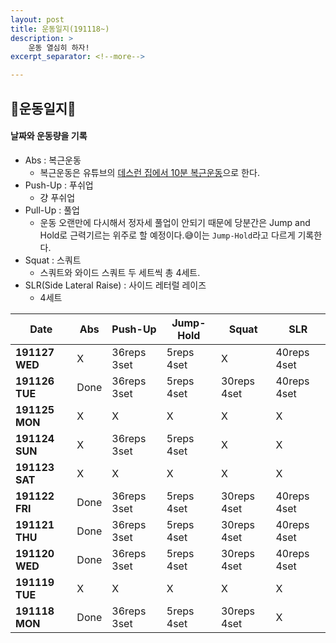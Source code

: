 ```yaml
---
layout: post
title: 운동일지(191118~)
description: >
    운동 열심히 하자!
excerpt_separator: <!--more-->

---
```


<!--more-->

## 💪운동일지💪
#### 날짜와 운동량을 기록
- Abs : 복근운동
    - 복근운동은 유튜브의 [데스런 집에서 10분 복근운동](https://www.youtube.com/watch?v=EFadnuaH-Jg&list=PLJhlwzx34moB8n5kAqcP5jExZLKHyMcPH&index=5&t=0s)으로 한다.
- Push-Up : 푸쉬업
    - 걍 푸쉬업
- Pull-Up : 풀업
    - 운동 오랜만에 다시해서 정자세 풀업이 안되기 때문에 당분간은 Jump and Hold로 근력기르는 위주로 할 예정이다.😅이는 `Jump-Hold`라고 다르게 기록한다.
- Squat : 스쿼트
    - 스쿼트와 와이드 스쿼트 두 세트씩 총 4세트.
- SLR(Side Lateral Raise) : 사이드 레터럴 레이즈
    - 4세트


|Date|Abs|Push-Up|Jump-Hold|Squat|SLR|
|------|------|------|------|------|------|
|**191127 WED**|X|36reps 3set|5reps 4set|X|40reps 4set|
|**191126 TUE**|Done|36reps 3set|5reps 4set|30reps 4set|40reps 4set|
|**191125 MON**|X|X|X|X|X|
|**191124 SUN**|X|36reps 3set|5reps 4set|X|X|
|**191123 SAT**|X|X|X|X|X|
|**191122 FRI**|Done|36reps 3set|5reps 4set|30reps 4set|40reps 4set|
|**191121 THU**|Done|36reps 3set|5reps 4set|30reps 4set|40reps 4set|
|**191120 WED**|Done|36reps 3set|5reps 4set|30reps 4set|40reps 4set|
|**191119 TUE**|X|X|X|X|X|
|**191118 MON**|Done|36reps 3set|5reps 4set|30reps 4set|X|

